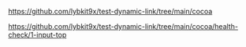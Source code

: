 https://github.com/lybkit9x/test-dynamic-link/tree/main/cocoa


https://github.com/lybkit9x/test-dynamic-link/tree/main/cocoa/health-check/1-input-top
